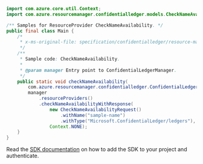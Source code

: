 ```java
import com.azure.core.util.Context;
import com.azure.resourcemanager.confidentialledger.models.CheckNameAvailabilityRequest;

/** Samples for ResourceProvider CheckNameAvailability. */
public final class Main {
    /*
     * x-ms-original-file: specification/confidentialledger/resource-manager/Microsoft.ConfidentialLedger/stable/2022-05-13/examples/CheckNameAvailability.json
     */
    /**
     * Sample code: CheckNameAvailability.
     *
     * @param manager Entry point to ConfidentialLedgerManager.
     */
    public static void checkNameAvailability(
        com.azure.resourcemanager.confidentialledger.ConfidentialLedgerManager manager) {
        manager
            .resourceProviders()
            .checkNameAvailabilityWithResponse(
                new CheckNameAvailabilityRequest()
                    .withName("sample-name")
                    .withType("Microsoft.ConfidentialLedger/ledgers"),
                Context.NONE);
    }
}
```

Read the [SDK documentation](https://github.com/Azure/azure-sdk-for-java/blob/azure-resourcemanager-confidentialledger_1.0.0-beta.1/sdk/confidentialledger/azure-resourcemanager-confidentialledger/README.md) on how to add the SDK to your project and authenticate.
